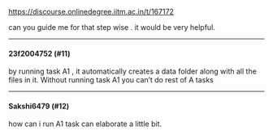 https://discourse.onlinedegree.iitm.ac.in/t/167172

can you guide me for that step wise . it would be very helpful.</p><hr>

<h4>23f2004752 (#11)</h4>
<p>by running task A1 , it automatically creates a data folder along with all the files in it. Without running task A1 you can’t do rest of A tasks</p><hr>

<h4>Sakshi6479 (#12)</h4>
<p>how can i run A1 task can elaborate a little bit.